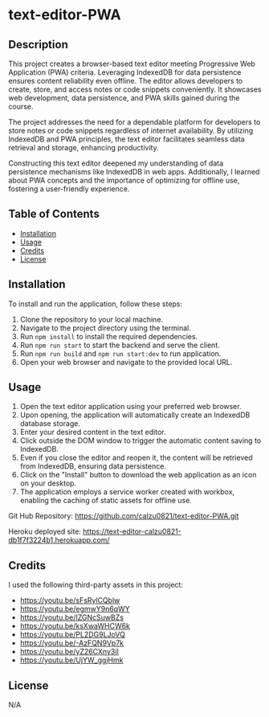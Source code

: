 # text-editor-PWA

## Description
This project creates a browser-based text editor meeting Progressive Web Application (PWA) criteria. Leveraging IndexedDB for data persistence ensures content reliability even offline. The editor allows developers to create, store, and access notes or code snippets conveniently. It showcases web development, data persistence, and PWA skills gained during the course.

The project addresses the need for a dependable platform for developers to store notes or code snippets regardless of internet availability. By utilizing IndexedDB and PWA principles, the text editor facilitates seamless data retrieval and storage, enhancing productivity.

Constructing this text editor deepened my understanding of data persistence mechanisms like IndexedDB in web apps. Additionally, I learned about PWA concepts and the importance of optimizing for offline use, fostering a user-friendly experience.

## Table of Contents
- [Installation](#installation)
- [Usage](#usage)
- [Credits](#credits)
- [License](#license)

## Installation
To install and run the application, follow these steps:
1. Clone the repository to your local machine.
2. Navigate to the project directory using the terminal.
3. Run `npm install` to install the required dependencies.
4. Run `npm run start` to start the backend and serve the client.
5. Run `npm run build` and `npm run start:dev` to run application.
6. Open your web browser and navigate to the provided local URL.

## Usage
1. Open the text editor application using your preferred web browser.
2. Upon opening, the application will automatically create an IndexedDB database storage.
3. Enter your desired content in the text editor.
4. Click outside the DOM window to trigger the automatic content saving to IndexedDB.
5. Even if you close the editor and reopen it, the content will be retrieved from IndexedDB, ensuring data persistence.
6. Click on the "Install" button to download the web application as an icon on your desktop.
7. The application employs a service worker created with workbox, enabling the caching of static assets for offline use.

Git Hub Repository:
https://github.com/calzu0821/text-editor-PWA.git

Heroku deployed site:
https://text-editor-calzu0821-db1f7f3224b1.herokuapp.com/

## Credits
I used the following third-party assets in this project:
- https://youtu.be/sFsRylCQblw
- https://youtu.be/egmwY9n6qWY
- https://youtu.be/IZGNcSuwBZs
- https://youtu.be/ksXwaWHCW6k
- https://youtu.be/PL2DG9LJoVQ
- https://youtu.be/-AzFQN9Vp7k
- https://youtu.be/yZ26CXny3iI
- https://youtu.be/UjYW_ggjHmk

## License
N/A